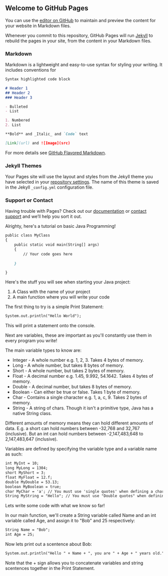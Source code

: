 ## Welcome to GitHub Pages

You can use the [editor on GitHub](https://github.com/DarkEmbers/Java/edit/gh-pages/index.md) to maintain and preview the content for your website in Markdown files.

Whenever you commit to this repository, GitHub Pages will run [Jekyll](https://jekyllrb.com/) to rebuild the pages in your site, from the content in your Markdown files.

### Markdown

Markdown is a lightweight and easy-to-use syntax for styling your writing. It includes conventions for

```markdown
Syntax highlighted code block

# Header 1
## Header 2
### Header 3

- Bulleted
- List

1. Numbered
2. List

**Bold** and _Italic_ and `Code` text

[Link](url) and ![Image](src)
```

For more details see [GitHub Flavored Markdown](https://guides.github.com/features/mastering-markdown/).

### Jekyll Themes

Your Pages site will use the layout and styles from the Jekyll theme you have selected in your [repository settings](https://github.com/DarkEmbers/Java/settings/pages). The name of this theme is saved in the Jekyll `_config.yml` configuration file.

### Support or Contact

Having trouble with Pages? Check out our [documentation](https://docs.github.com/categories/github-pages-basics/) or [contact support](https://support.github.com/contact) and we’ll help you sort it out.

Alrighty, here's a tutorial on basic Java Programming!

```markdown
public class MyClass
{
    public static void main(String[] args)
    {
        // Your code goes here
        
    }

}
```

Here's the stuff you will see when starting your Java project:
1. A Class with the name of your project
2. A main function where you will write your code

The first thing to try is a simple Print Statement:
```markdown
System.out.println("Hello World");
```
This will print a statement onto the console.

Next are variables, these are important as you'll constantly use them in every program you write!

The main variable types to know are:
- Integer - A whole number e.g. 1, 2, 3. Takes 4 bytes of memory.
- Long - A whole number, but takes 8 bytes of memory.
- Short - A whole number, but takes 2 bytes of memory.
- Float - A decimal number e.g. 1.45, 9.992, 54.1642. Takes 4 bytes of memory.
- Double - A decimal number, but takes 8 bytes of memory.
- Boolean - Can either be true or false. Takes 1 byte of memory.
- Char - Contains a single character e.g. 1, a, c, 9. Takes 2 bytes of memory.
- String - A string of chars. Though it isn't a primitive type, Java has a native String class.

Different amounts of memory means they can hold different amounts of data.
E.g. a short can hold numbers between -32,768 and 32,767 (inclusive). But an int can hold numbers between -2,147,483,648 to 2,147,483,647 (inclusive).

Variables are defined by specifying the variable type and a variable name as such:
```markdown
int MyInt = 10;
long MyLong = 1304;
short MyShort = 3;
float MyFloat = 12.f;
double MyDouble = 53.13;
boolean MyBoolean = true;
char MyChar = 'a'; // You must use 'single quotes' when defining a char
String MyString = "Hello"; // You must use "Double quotes" when defining a String
```

Lets write some code with what we know so far!

In our main function, we'll create a String variable called Name and an int variable called Age, and assign it to "Bob" and 25 respectively:
```markdown
String Name = "Bob";
int Age = 25;
```
Now lets print out a scentence about Bob:
```markdown
System.out.println("Hello " + Name + ", you are " + Age + " years old.");
```
Note that the + sign allows you to concatenate variables and string scentences together in the Print Statement.
